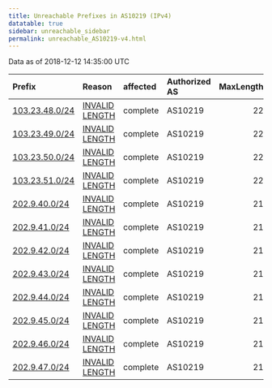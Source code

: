 ```yaml
---
title: Unreachable Prefixes in AS10219 (IPv4)
datatable: true
sidebar: unreachable_sidebar
permalink: unreachable_AS10219-v4.html
---
```


Data as of 2018-12-12 14:35:00 UTC


<div class="datatable-begin"></div>

| Prefix                                                 | Reason                                                                                                   | affected   | Authorized AS   |   MaxLength | Anchor                                       |   unreachable /24s |
|:-------------------------------------------------------|:---------------------------------------------------------------------------------------------------------|:-----------|:----------------|------------:|:---------------------------------------------|-------------------:|
| [103.23.48.0/24](https://stat.ripe.net/103.23.48.0/24) | [INVALID LENGTH](https://rpki-validator.ripe.net/announcement-preview?asn=AS10219&prefix=103.23.48.0/24) | complete   | AS10219         |          22 | [APNIC](unreachable_APNIC_RPKI_Root-v4.html) |                  1 |
| [103.23.49.0/24](https://stat.ripe.net/103.23.49.0/24) | [INVALID LENGTH](https://rpki-validator.ripe.net/announcement-preview?asn=AS10219&prefix=103.23.49.0/24) | complete   | AS10219         |          22 | [APNIC](unreachable_APNIC_RPKI_Root-v4.html) |                  1 |
| [103.23.50.0/24](https://stat.ripe.net/103.23.50.0/24) | [INVALID LENGTH](https://rpki-validator.ripe.net/announcement-preview?asn=AS10219&prefix=103.23.50.0/24) | complete   | AS10219         |          22 | [APNIC](unreachable_APNIC_RPKI_Root-v4.html) |                  1 |
| [103.23.51.0/24](https://stat.ripe.net/103.23.51.0/24) | [INVALID LENGTH](https://rpki-validator.ripe.net/announcement-preview?asn=AS10219&prefix=103.23.51.0/24) | complete   | AS10219         |          22 | [APNIC](unreachable_APNIC_RPKI_Root-v4.html) |                  1 |
| [202.9.40.0/24](https://stat.ripe.net/202.9.40.0/24)   | [INVALID LENGTH](https://rpki-validator.ripe.net/announcement-preview?asn=AS10219&prefix=202.9.40.0/24)  | complete   | AS10219         |          21 | [APNIC](unreachable_APNIC_RPKI_Root-v4.html) |                  1 |
| [202.9.41.0/24](https://stat.ripe.net/202.9.41.0/24)   | [INVALID LENGTH](https://rpki-validator.ripe.net/announcement-preview?asn=AS10219&prefix=202.9.41.0/24)  | complete   | AS10219         |          21 | [APNIC](unreachable_APNIC_RPKI_Root-v4.html) |                  1 |
| [202.9.42.0/24](https://stat.ripe.net/202.9.42.0/24)   | [INVALID LENGTH](https://rpki-validator.ripe.net/announcement-preview?asn=AS10219&prefix=202.9.42.0/24)  | complete   | AS10219         |          21 | [APNIC](unreachable_APNIC_RPKI_Root-v4.html) |                  1 |
| [202.9.43.0/24](https://stat.ripe.net/202.9.43.0/24)   | [INVALID LENGTH](https://rpki-validator.ripe.net/announcement-preview?asn=AS10219&prefix=202.9.43.0/24)  | complete   | AS10219         |          21 | [APNIC](unreachable_APNIC_RPKI_Root-v4.html) |                  1 |
| [202.9.44.0/24](https://stat.ripe.net/202.9.44.0/24)   | [INVALID LENGTH](https://rpki-validator.ripe.net/announcement-preview?asn=AS10219&prefix=202.9.44.0/24)  | complete   | AS10219         |          21 | [APNIC](unreachable_APNIC_RPKI_Root-v4.html) |                  1 |
| [202.9.45.0/24](https://stat.ripe.net/202.9.45.0/24)   | [INVALID LENGTH](https://rpki-validator.ripe.net/announcement-preview?asn=AS10219&prefix=202.9.45.0/24)  | complete   | AS10219         |          21 | [APNIC](unreachable_APNIC_RPKI_Root-v4.html) |                  1 |
| [202.9.46.0/24](https://stat.ripe.net/202.9.46.0/24)   | [INVALID LENGTH](https://rpki-validator.ripe.net/announcement-preview?asn=AS10219&prefix=202.9.46.0/24)  | complete   | AS10219         |          21 | [APNIC](unreachable_APNIC_RPKI_Root-v4.html) |                  1 |
| [202.9.47.0/24](https://stat.ripe.net/202.9.47.0/24)   | [INVALID LENGTH](https://rpki-validator.ripe.net/announcement-preview?asn=AS10219&prefix=202.9.47.0/24)  | complete   | AS10219         |          21 | [APNIC](unreachable_APNIC_RPKI_Root-v4.html) |                  1 |

<div class="datatable-end"></div>